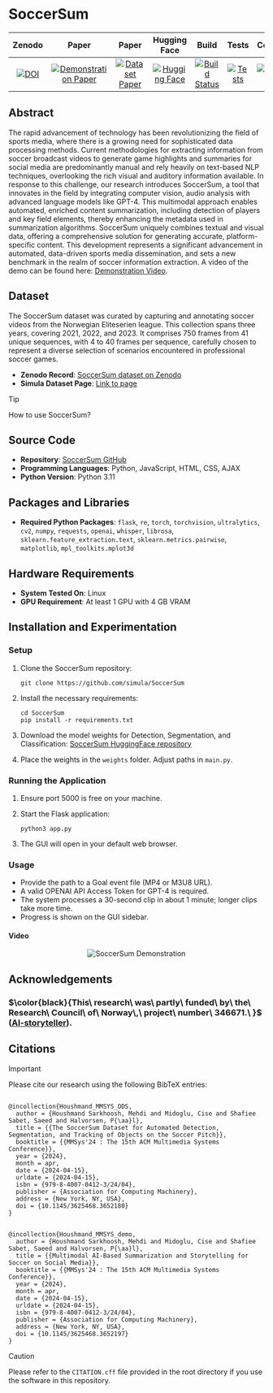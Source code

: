 # SoccerSum

| Zenodo | Paper | Paper | Hugging Face | Build | Tests | Coverage |
| :---: | :----: | :------: | :----: | :-------: | :----------: | :----------: |
| [![DOI](https://zenodo.org/badge/DOI/10.5281/zenodo.10612084.svg)](https://doi.org/10.5281/zenodo.10612084) | [![Demonstration Paper](https://img.shields.io/badge/ACM-Demonstration%20paper-red)](https://doi.org/10.1145/3625468.3652197) | [![Dataset Paper](https://img.shields.io/badge/ACM-Dataset%20paper-green)](https://doi.org/10.1145/3625468.3652180) | [![Hugging Face](https://img.shields.io/badge/Hugging%20Face-Model%20Card-yellow)](https://huggingface.co/SimulaMet-HOST/SoccerSum) | [![Build Status](https://img.shields.io/badge/build-passing-brightgreen)]() | [![Tests](https://img.shields.io/badge/tests-passing-brightgreen)]() | [![Coverage](https://img.shields.io/badge/coverage-90%25-brightgreen)]() |


## Abstract
The rapid advancement of technology has been revolutionizing the field of sports media, where there is a growing need for sophisticated data processing methods. Current methodologies for extracting information from soccer broadcast videos to generate game highlights and summaries for social media are predominantly manual and rely heavily on text-based NLP techniques, overlooking the rich visual and auditory information available. In response to this challenge, our research introduces SoccerSum, a tool that innovates in the field by integrating computer vision, audio analysis with advanced language models like GPT-4. This multimodal approach enables automated, enriched content summarization, including detection of players and key field elements, thereby enhancing the metadata used in summarization algorithms. SoccerSum uniquely combines textual and visual data, offering a comprehensive solution for generating accurate, platform-specific content. This development represents a significant advancement in automated, data-driven sports media dissemination, and sets a new benchmark in the realm of soccer information extraction. A video of the demo can be found here: [Demonstration Video](https://youtu.be/za4VIi2ARXY).

## Dataset
The SoccerSum dataset was curated by capturing and annotating soccer videos from the Norwegian Eliteserien league. This collection spans three years, covering 2021, 2022, and 2023. It comprises 750 frames from 41 unique sequences, with 4 to 40 frames per sequence, carefully chosen to represent a diverse selection of scenarios encountered in professional soccer games.
- **Zenodo Record**: [SoccerSum dataset on Zenodo](https://zenodo.org/records/10612084)
- **Simula Dataset Page**: [Link to page](https://datasets.simula.no/soccersum/)


> [!TIP]
> How to use SoccerSum?


## Source Code
- **Repository**: [SoccerSum GitHub](https://github.com/simula/SoccerSum)
- **Programming Languages**: Python, JavaScript, HTML, CSS, AJAX
- **Python Version**: Python 3.11

## Packages and Libraries
- **Required Python Packages**: `flask`, `re`, `torch`, `torchvision`, `ultralytics`, `cv2`, `numpy`, `requests`, `openai`, `whisper`, `librosa`, `sklearn.feature_extraction.text`, `sklearn.metrics.pairwise`, `matplotlib`, `mpl_toolkits.mplot3d`

## Hardware Requirements
- **System Tested On**: Linux
- **GPU Requirement**: At least 1 GPU with 4 GB VRAM

## Installation and Experimentation

### Setup
1. Clone the SoccerSum repository:
   ```
   git clone https://github.com/simula/SoccerSum
   ```

2. Install the necessary requirements:
   ```
   cd SoccerSum
   pip install -r requirements.txt
   ```

3. Download the model weights for Detection, Segmentation, and Classification: [SoccerSum HuggingFace repository](https://huggingface.co/SimulaMet-HOST/SoccerSum)

4. Place the weights in the `weights` folder. Adjust paths in `main.py`.

### Running the Application
1. Ensure port 5000 is free on your machine.

2. Start the Flask application:
   ```
   python3 app.py
   ```

3. The GUI will open in your default web browser.

### Usage
- Provide the path to a Goal event file (MP4 or M3U8 URL).
- A valid OPENAI API Access Token for GPT-4 is required.
- The system processes a 30-second clip in about 1 minute; longer clips take more time.
- Progress is shown on the GUI sidebar.


#### Video
<div align="center">
  <img src="https://github.com/simula/SoccerSum/blob/main/img/demonstration-video.gif?raw=true" alt="SoccerSum Demonstration" style="max-width: 100%;">
</div>





## Acknowledgements

### $\color{black}{This\ research\ was\ partly\ funded\ by\ the\ Research\ Council\ of\ Norway\,\ project\ number\ 346671.\ }$ ([AI-storyteller](https://prosjektbanken.forskningsradet.no/project/FORISS/346671)). 


## Citations
> [!IMPORTANT]
> Please cite our research using the following BibTeX entries:



<pre><code>
@incollection{Houshmand_MMSYS_ODS,
  author = {Houshmand Sarkhoosh, Mehdi and Midoglu, Cise and Shafiee Sabet, Saeed and Halvorsen, P{\aa}l},
  title = {{The SoccerSum Dataset for Automated Detection, Segmentation, and Tracking of Objects on the Soccer Pitch}},
  booktitle = {{MMSys'24 : The 15th ACM Multimedia Systems Conference}},
  year = {2024},
  month = apr,
  date = {2024-04-15},
  urldate = {2024-04-15},
  isbn = {979-8-4007-0412-3/24/04},
  publisher = {Association for Computing Machinery},
  address = {New York, NY, USA},
  doi = {10.1145/3625468.3652180}
}
</code></pre>

<pre><code>
@incollection{Houshmand_MMSYS_demo,
  author = {Houshmand Sarkhoosh, Mehdi and Midoglu, Cise and Shafiee Sabet, Saeed and Halvorsen, P{\aa}l},
  title = {{Multimodal AI-Based Summarization and Storytelling for Soccer on Social Media}},
  booktitle = {{MMSys'24 : The 15th ACM Multimedia Systems Conference}},
  year = {2024},
  month = apr,
  date = {2024-04-15},
  urldate = {2024-04-15},
  isbn = {979-8-4007-0412-3/24/04},
  publisher = {Association for Computing Machinery},
  address = {New York, NY, USA},
  doi = {10.1145/3625468.3652197}
}
</code></pre>

> [!CAUTION]
> Please refer to the `CITATION.cff` file provided in the root directory if you use the software in this repository.

